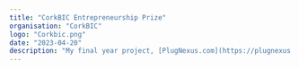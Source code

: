 ```yaml
---
title: "CorkBIC Entrepreneurship Prize"
organisation: "CorkBIC"
logo: "Corkbic.png"
date: "2023-04-20"
description: "My final year project, [PlugNexus.com](https://plugnexus.com) was shortlisted as one of the most entrepreneurial final year projects from over 100 projects that presented at the final year projects open day for the UCC School of Digital Humanities and Information Technology. This led to a day of pitching to members of CorkBIC. I was awarded a third place prize for my presentation and work on PlugNexus.com."
---
```


